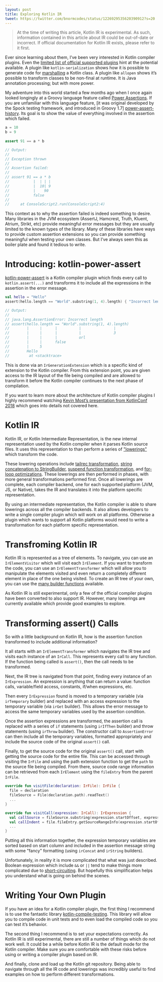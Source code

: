 ```yaml
---
layout: post
title: Exploring Kotlin IR
tweet: https://twitter.com/bnormcodes/status/1226929535620390912?s=20
---
```


> At the time of writing this article, Kotlin IR is experimental. As such, information contained in
> this article about IR could be out-of-date or incorrect. If official documentation for Kotlin IR
>exists, please refer to it first.

Ever since learning about them, I’ve been very interested in Kotlin compiler plugins. Even the
[limited list of official supported plugins][official-plugins] hint at the potential available. A
plugin like `kotlin-serialization` shows how it is possible to generate code for [marshalling] a
Kotlin class. A plugin like `allopen` shows it’s possible to transform classes to be non-final at
runtime. It is Java annotation processing; but with more power.

My adventure into this world started a few months ago when I once again looked longingly at a Groovy
language feature called [Power Assertions][power-assert]. If you are unfamiliar with this language
feature, [it was original developed by the Spock testing framework, and introduced in Groovy 1.7]
[power-assert-history]. Its goal is to show the value of everything involved in the assertion which
failed.

```groovy
a = 10
b = 9
 
assert 91 == a * b

// Output:             
//
// Exception thrown
//
// Assertion failed: 
//
// assert 91 == a * b
//           |  | | |
//           |  10| 9
//           |    90
//           false
//
//     at ConsoleScript2.run(ConsoleScript2:4)
```

This context as to why the assertion failed is indeed something to desire. Many libraries in the JVM
ecosystem (AssertJ, Hamcrest, Truth, Kluent, Atrium, Strikt, etc) provide meaningful error messages
but they are usually limited to the known types of the library. Many of these libraries have ways to
provide custom assertion extensions so you can provide something meaningful when testing your own
classes. But I’ve always seen this as boiler plate and found it tedious to write.

# Introducing: kotlin-power-assert

[kotlin-power-assert] is a Kotlin compiler plugin which finds every call to `kotlin.assert(...)` and
transforms it to include all the expressions in the assertion in the error message.

```kotlin
val hello = "Hello"
assert(hello.length == "World".substring(1, 4).length) { "Incorrect length" }

// Output:
//
// java.lang.AssertionError: Incorrect length
// assert(hello.length == "World".substring(1, 4).length)
//        |     |      |          |               |
//        |     |      |          |               3
//        |     |      |          orl
//        |     |      false
//        |     5
//        Hello
//         at <stacktrace>
```

This is done via an `IrGenerationExtension` which is a specific kind of extension to the Kotlin
compiler. From this extension point, you are given access to the IR layout of the file being
compiled and are allowed to transform it before the Kotlin compiler continues to the next phase of
compilation.

If you want to learn more about the architecture of Kotlin compiler plugins I highly recommend
watching [Kevin Most’s presentation from KotlinConf 2018][kevin-most-kotlinconf-2018] which goes
into details not covered here.

# Kotlin IR

Kotlin IR, or Kotlin Intermediate Representation, is the new internal representation used by the
Kotlin compiler when it parses Kotlin source files. It uses this representation to than perform a
series of ["lowerings"][ir-lowerings] which transform the code.

These lowering operations include [tailrec transformation][ir-lower-tailrec], [string concatenation
to StringBuilder][ir-lower-concat], [suspend function transformation][ir-lower-suspend], and
[for-loop optimizations][ir-lower-loop]. These lowerings are then performed in phases, with more
general transformations performed first. Once all lowerings are complete, each compiler backend, one
for each supported platform (JVM, JS, or Native), takes the IR and translates it into the platform
specific representation.

By using an intermediate representation, the Kotlin compiler is able to share lowerings across all
the compiler backends. It also allows developers to write a single compiler plugin which will work
on all platforms. Otherwise a plugin which wants to support all Kotlin platforms would need to write
a transformation for each platform specific representation.

# Transfroming Kotlin IR

Kotlin IR is represented as a tree of elements. To navigate, you can use an `IrElementVisitor` which
will visit each `IrElement`. If you want to transform the code, you can use an
`IrElementTransformer` which will allow you to manipulate the elements visited and even return a
completely different element in place of the one being visited. To create an IR tree of your own,
you can use the [many builder functions][ir-builders] available.

As Kotlin IR is still experimental, only a few of the official compiler plugins have been converted
to also support IR. However, many lowerings are currently available which provide good examples to
explore.

# Transforming assert() Calls

So with a little background on Kotlin IR, how is the assertion function transformed to include
additional information?

It all starts with an `IrElementTransformer` which navigates the IR tree and visits each instance of
an `IrCall`. This represents every call to any function. If the function being called is `assert()`,
then the call needs to be transformed.

Next, the IR tree is navigated from that point, finding every instance of an `IrExpression`. An
expression is anything that can return a value: function calls, variable/field access, constants,
if/when expressions, etc.

Then every `IrExpression` found is moved to a temporary variable (via `irTemporary` builder) and
replaced with an access expression to the temporary variable (via `irGet` builder). This allows the
error message to access the same temporary variables used by the assertion condition.

Once the assertion expressions are transformed, the assertion call is replaced with a series of `if`
statements (using `irIfThen` builder) and throw statements (using `irThrow` builder). The
constructor call to `AssertionError` can then include all the temporary variables, formatted
appropriately and include the source code of the original `assert()` call.

Finally, to get the source code for the original `assert()` call, start with getting the source code
for the entire file. This can be accessed through visiting the `IrFile` and using the path extension
function to get the `path` to the source file being compiled. From there, source code range
information can be retrieved from each `IrElement` using the `fileEntry` from the parent `IrFile`.

```kotlin
override fun visitFile(declaration: IrFile): IrFile {
  file = declaration
  fileSource = File(declaration.path).readText()
  ...
}

override fun visitCall(expression: IrCall): IrExpression {
  val callSource = fileSource.substring(expression.startOffset, expression.endOffset)
  val callIndent = file.fileEntry.getSourceRangeInfo(expression.startOffset, expression.endOffset).startColumnNumber
  ...
}
```

Putting all this information together, the expression temporary variables are sorted based on start
column and included in the assertion message string with some "fancy" formatting (using `irConcat`
and `irString` builders).

Unfortunately, in reality it is more complicated that what was just described. Boolean expression
which include `&&` or `||` tend to make things more complicated due to [short-circuiting]. But
hopefully this simplification helps you understand what is going on behind the scenes.

# Writing Your Own Plugin

If you have an idea for a Kotlin compiler plugin, the first thing I recommend is to use the
fantastic library [kotlin-compile-testing]. This library will allow you to compile code in unit
tests and to even load the compiled code so you can test it’s behavior.

The second thing I recommend is to set your expectations correctly. As Kotlin IR is still
experimental, there are still a number of things which do not work well. It could be a while before
Kotlin IR is the default mode for the Kotlin compiler. Make sure you are comfortable with these
risks before using or writing a compiler plugin based on IR.

And finally, clone and load up the Kotlin git repository. Being able to navigate through all the IR
code and lowerings was incredibly useful to find examples on how to perform different
transformations.

[official-plugins]: https://github.com/JetBrains/kotlin/tree/master/plugins
[marshalling]: https://en.wikipedia.org/wiki/Marshalling_(computer_science)
[power-assert]: https://groovy-lang.org/testing.html#_power_assertions
[power-assert-history]: https://dontmindthelanguage.wordpress.com/2009/12/11/groovy-1-7-power-assert/
[kotlin-power-assert]: https://github.com/bnorm/kotlin-power-assert
[kevin-most-kotlinconf-2018]: https://www.youtube.com/watch?v=w-GMlaziIyo
[ir-lowerings]: https://github.com/JetBrains/kotlin/tree/master/compiler/ir/backend.common/src/org/jetbrains/kotlin/backend/common/lower
[ir-lower-tailrec]: https://github.com/JetBrains/kotlin/blob/master/compiler/ir/backend.common/src/org/jetbrains/kotlin/backend/common/lower/TailrecLowering.kt
[ir-lower-concat]: https://github.com/JetBrains/kotlin/blob/master/compiler/ir/backend.common/src/org/jetbrains/kotlin/backend/common/lower/StringConcatenationLowering.kt
[ir-lower-suspend]: https://github.com/JetBrains/kotlin/blob/master/compiler/ir/backend.common/src/org/jetbrains/kotlin/backend/common/lower/AbstractSuspendFunctionsLowering.kt
[ir-lower-loop]: https://github.com/JetBrains/kotlin/blob/master/compiler/ir/backend.common/src/org/jetbrains/kotlin/backend/common/lower/loops/ForLoopsLowering.kt
[ir-builders]: https://github.com/JetBrains/kotlin/tree/master/compiler/ir/ir.tree/src/org/jetbrains/kotlin/ir/builders
[short-circuiting]: https://en.wikipedia.org/wiki/Short-circuit_evaluation
[kotlin-compile-testing]: https://github.com/tschuchortdev/kotlin-compile-testing
